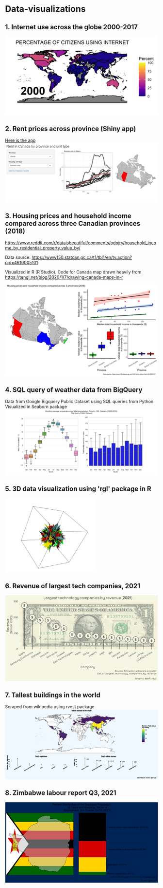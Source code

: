 # Data-visualizations

## 1. Internet use across the globe 2000-2017
![alt text](https://github.com/jzeyl/Data-visualizations/blob/main/internet.gif)


## 2. Rent prices across province (Shiny app)

[Here is the app](https://jeff-zeyl.shinyapps.io/shiny_rent_app/?_ga=2.107511364.7932263.1627397886-968041279.1627397886)
![alt text](https://github.com/jzeyl/Data-visualizations/blob/main/shinyrent.PNG)

## 3. Housing prices and household income compared across three Canadian provinces (2018)
https://www.reddit.com/r/dataisbeautiful/comments/odpjry/household_income_by_residential_property_value_by/  

Data source: https://www150.statcan.gc.ca/t1/tbl1/en/tv.action?pid=4610005101

Visualized in R (R Studio). Code for Canada map drawn heavily from https://tengl.net/blog/2020/1/7/drawing-canada-maps-in-r

![alt text](https://github.com/jzeyl/Data-visualizations/blob/main/housing%20prices/housing%20prices%20and%20income%202018.png)

## 4. SQL query of weather data from BigQuery
Data from Google Bigquery Public Dataset using SQL queries from Python
Visualized in Seaborn package
![alt_text](https://github.com/jzeyl/Data-visualizations/blob/main/weather%20bigquery/Feb%202%20panel%20weather.png)

## 5. 3D data visualization using 'rgl' package in R
<img src=https://github.com/jzeyl/Data-visualizations/blob/main/rgl%20cube%20dec%2021.PNG alt="drawing" width="300"/>

## 6. Revenue of largest tech companies, 2021
![alt text](https://github.com/jzeyl/Data-visualizations/blob/main/tech%20companies%20revenue/tech%20revenues.png)

## 7. Tallest buildings in the world
Scraped from wikipedia using rvest package
![alt_text](https://github.com/jzeyl/Data-visualizations/blob/main/tallest_statues/tall_stat_zoom.png)

## 8. Zimbabwe labour report Q3, 2021
![zim_econ_plot](https://github.com/jzeyl/Data-visualizations/blob/main/zimecon/zimecon.png)
